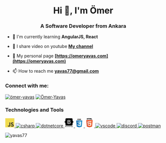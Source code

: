 <h1 align="center">Hi 👋, I'm Ömer</h1>
<h3 align="center">A Software Developer from Ankara</h3>

- 🌱 I'm currently learning **AngularJS, React**

- 📝 I share video on youtube **[My channel](https://www.youtube.com/ömeryavaş)** 

- 📝 My personal page **[https://omeryavas.com](https://omeryavas.com)**

- 📫 How to reach me **yavas77@gmail.com**

<h3 align="left">Connect with me:</h3>
<p align="left">
<a href="https://linkedin.com/in/ömer-yavaş" target="blank"><img align="center" src="https://velanovascular.com/wp-content/uploads/2020/06/LinkedIn.png" alt="ömer-yavas" height="30" width="30" /></a>
<a href="https://instagram.com/oyavas77" target="blank"><img align="center" src="https://upload.wikimedia.org/wikipedia/commons/thumb/e/e7/Instagram_logo_2016.svg/1200px-Instagram_logo_2016.svg.png" alt="Ömer-Yavaş" height="30" width="30" /></a>


<h3 align="left">Technologies and Tools</h3>
<p align="left"> 
<a href="https://developer.mozilla.org/en-US/docs/Web/JavaScript" target="_blank"> <img src="https://raw.githubusercontent.com/devicons/devicon/master/icons/javascript/javascript-original.svg" alt="javascript" width="30" height="30"/> </a> 
<a href="https://docs.microsoft.com/en-us/dotnet/csharp/" target="_blank"> <img src="https://seeklogo.com/images/C/c-sharp-c-logo-02F17714BA-seeklogo.com.png" alt="csharp" width="27" height="30"/> </a>
<a href="https://dotnet.microsoft.com/" target="_blank"> <img src="https://upload.wikimedia.org/wikipedia/commons/thumb/e/ee/.NET_Core_Logo.svg/1200px-.NET_Core_Logo.svg.png" alt="dotnetcore" width="30" height="30"/> </a>
<a href="https://getbootstrap.com" target="_blank"> <img src="https://raw.githubusercontent.com/devicons/devicon/master/icons/bootstrap/bootstrap-plain-wordmark.svg" alt="bootstrap" width="30" height="30"/> </a>
<a href="https://www.w3schools.com/css/" target="_blank"> <img src="https://raw.githubusercontent.com/devicons/devicon/master/icons/css3/css3-original-wordmark.svg" alt="css3" width="28" height="28"/> </a> 
<a href="https://www.w3.org/html/" target="_blank"> <img src="https://raw.githubusercontent.com/devicons/devicon/master/icons/html5/html5-original-wordmark.svg" alt="html5" width="30" height="30"/> </a><a href="https://code.visualstudio.com/" target="_blank"> <img src="https://upload.wikimedia.org/wikipedia/commons/thumb/9/9a/Visual_Studio_Code_1.35_icon.svg/1024px-Visual_Studio_Code_1.35_icon.svg.png" alt="vscode" width="30" height="30"/> </a>
<a href="https://discord.com/" target="_blank"> <img src="https://cdn4.iconfinder.com/data/icons/logos-and-brands/512/91_Discord_logo_logos-512.png" alt="discord" width="30" height="30"/> </a> <a href="https://postman.com" target="_blank"> <img src="https://www.vectorlogo.zone/logos/getpostman/getpostman-icon.svg" alt="postman" width="30" height="30"/> </a> 

</p>

<p><img align="left" src="https://github-readme-stats.vercel.app/api/top-langs?username=yavas77&show_icons=true&theme=radical&locale=en&layout=compact" alt="yavas77" /></p>
